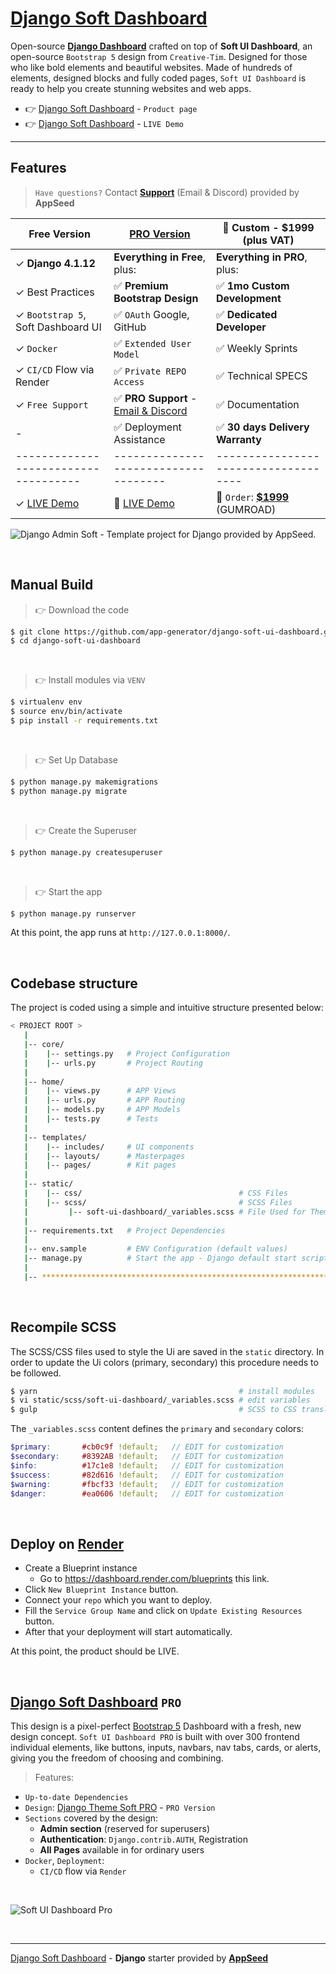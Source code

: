 # [Django Soft Dashboard](https://appseed.us/product/soft-ui-dashboard/django/)

Open-source **[Django Dashboard](https://appseed.us/admin-dashboards/django/)** crafted on top of **Soft UI Dashboard**, an open-source `Bootstrap 5` design from `Creative-Tim`.
Designed for those who like bold elements and beautiful websites. Made of hundreds of elements, designed blocks and fully coded pages, `Soft UI Dashboard` is ready to help you create stunning websites and web apps.

- 👉 [Django Soft Dashboard](https://appseed.us/product/soft-ui-dashboard/django/) - `Product page`
- 👉 [Django Soft Dashboard](https://django-soft-dash.onrender.com) - `LIVE Demo`

---

## Features

> `Have questions?` Contact **[Support](https://appseed.us/support/)** (Email & Discord) provided by **AppSeed**

| Free Version                          | [PRO Version](https://appseed.us/product/soft-ui-dashboard-pro/django/)    | 🚀 Custom - $1999 (plus VAT)         |  
| --------------------------------------| --------------------------------------| --------------------------------------|
| ✓ **Django 4.1.12**                   | **Everything in Free**, plus:                                        | **Everything in PRO**, plus:       |
| ✓ Best Practices                      | ✅ **Premium Bootstrap Design**                                      | ✅ **1mo Custom Development**     | 
| ✓ `Bootstrap 5`, Soft Dashboard UI    | ✅ `OAuth` Google, GitHub                                            | ✅ **Dedicated Developer**        |
| ✓ `Docker`                            | ✅ `Extended User Model`                                             | ✅ Weekly Sprints                 |
| ✓ `CI/CD` Flow via Render             | ✅ `Private REPO Access`                                             | ✅ Technical SPECS                |
| ✓ `Free Support`                      | ✅ **PRO Support** - [Email & Discord](https://appseed.us/support/)  | ✅ Documentation                  |
| -                                     | ✅ Deployment Assistance                                             | ✅ **30 days Delivery Warranty**  |
| ------------------------------------  | ------------------------------------                                  | ------------------------------------|
| ✓ [LIVE Demo](https://django-soft-dash.onrender.com/)  | 🚀 [LIVE Demo](https://django-soft-dash-pro.onrender.com/) | 🛒 `Order`: **[$1999](https://appseed.gumroad.com/l/rocket-package)** (GUMROAD) |   


![Django Admin Soft - Template project for Django provided by AppSeed.](https://user-images.githubusercontent.com/51070104/215729207-5cce250e-54da-4712-89a9-c1fd6b0a149e.png)

<br />

## Manual Build 

> 👉 Download the code  

```bash
$ git clone https://github.com/app-generator/django-soft-ui-dashboard.git
$ cd django-soft-ui-dashboard
```

<br />

> 👉 Install modules via `VENV`  

```bash
$ virtualenv env
$ source env/bin/activate
$ pip install -r requirements.txt
```

<br />

> 👉 Set Up Database

```bash
$ python manage.py makemigrations
$ python manage.py migrate
```

<br />

> 👉 Create the Superuser

```bash
$ python manage.py createsuperuser
```

<br />

> 👉 Start the app

```bash
$ python manage.py runserver
```

At this point, the app runs at `http://127.0.0.1:8000/`. 

<br />

## Codebase structure

The project is coded using a simple and intuitive structure presented below:

```bash
< PROJECT ROOT >
   |
   |-- core/                            
   |    |-- settings.py   # Project Configuration  
   |    |-- urls.py       # Project Routing
   |
   |-- home/
   |    |-- views.py      # APP Views 
   |    |-- urls.py       # APP Routing
   |    |-- models.py     # APP Models 
   |    |-- tests.py      # Tests  
   |     
   |-- templates/
   |    |-- includes/     # UI components 
   |    |-- layouts/      # Masterpages
   |    |-- pages/        # Kit pages 
   |
   |-- static/   
   |    |-- css/                                   # CSS Files 
   |    |-- scss/                                  # SCSS Files 
   |         |-- soft-ui-dashboard/_variables.scss # File Used for Theme Styling
   |
   |-- requirements.txt   # Project Dependencies
   |
   |-- env.sample         # ENV Configuration (default values)
   |-- manage.py          # Start the app - Django default start script
   |
   |-- ************************************************************************
```

<br />

## Recompile SCSS  

The SCSS/CSS files used to style the Ui are saved in the `static` directory. 
In order to update the Ui colors (primary, secondary) this procedure needs to be followed. 

```bash
$ yarn                                             # install modules
$ vi static/scss/soft-ui-dashboard/_variables.scss # edit variables 
$ gulp                                             # SCSS to CSS translation
```

The `_variables.scss` content defines the `primary` and `secondary` colors: 

```scss
$primary:       #cb0c9f !default;   // EDIT for customization 
$secondary:     #8392AB !default;   // EDIT for customization 
$info:          #17c1e8 !default;   // EDIT for customization 
$success:       #82d616 !default;   // EDIT for customization 
$warning:       #fbcf33 !default;   // EDIT for customization 
$danger:        #ea0606 !default;   // EDIT for customization 
```

<br />

## Deploy on [Render](https://render.com/)

- Create a Blueprint instance
  - Go to https://dashboard.render.com/blueprints this link.
- Click `New Blueprint Instance` button.
- Connect your `repo` which you want to deploy.
- Fill the `Service Group Name` and click on `Update Existing Resources` button.
- After that your deployment will start automatically.

At this point, the product should be LIVE.

<br />

## [Django Soft Dashboard](https://appseed.us/product/soft-ui-dashboard-pro/django/) `PRO`

This design is a pixel-perfect [Bootstrap 5](https://www.admin-dashboards.com/bootstrap-5-templates/) Dashboard with a fresh, new design concept. `Soft UI Dashboard PRO` is built with over 300 frontend individual elements, like buttons, inputs, navbars, nav tabs, cards, or alerts, giving you the freedom of choosing and combining.

> Features: 

- `Up-to-date Dependencies`
- `Design`: [Django Theme Soft PRO](https://github.com/app-generator/django-admin-soft-pro) - `PRO Version`
- `Sections` covered by the design:
  - **Admin section** (reserved for superusers)
  - **Authentication**: `Django.contrib.AUTH`, Registration
  - **All Pages** available in for ordinary users 
- `Docker`, `Deployment`:
  - `CI/CD` flow via `Render`

<br />

![Soft UI Dashboard Pro](https://user-images.githubusercontent.com/51070104/211278814-881e0fcf-7986-4386-afee-540aa0f53bba.png)

<br />

---
[Django Soft Dashboard](https://appseed.us/product/soft-ui-dashboard/django/) - **Django** starter provided by **[AppSeed](https://appseed.us/)**
